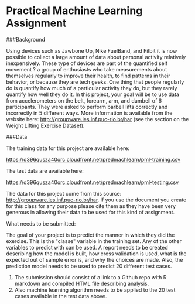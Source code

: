 # Practical Machine Learning Assignment  
###Background  
  
Using devices such as Jawbone Up, Nike FuelBand, and Fitbit it is now possible to collect a large amount of data about personal activity relatively inexpensively. These type of devices are part of the quantified self movement ? a group of enthusiasts who take measurements about themselves regularly to improve their health, to find patterns in their behavior, or because they are tech geeks. One thing that people regularly do is quantify how much of a particular activity they do, but they rarely quantify how well they do it. In this project, your goal will be to use data from accelerometers on the belt, forearm, arm, and dumbell of 6 participants. They were asked to perform barbell lifts correctly and incorrectly in 5 different ways. More information is available from the website here: http://groupware.les.inf.puc-rio.br/har (see the section on the Weight Lifting Exercise Dataset).   
  
  
  
  
###Data   
  
  
The training data for this project are available here:   
  
https://d396qusza40orc.cloudfront.net/predmachlearn/pml-training.csv  
  
The test data are available here:   
  
https://d396qusza40orc.cloudfront.net/predmachlearn/pml-testing.csv  
  
The data for this project come from this source: http://groupware.les.inf.puc-rio.br/har. If you use the document you create for this class for any purpose please cite them as they have been very generous in allowing their data to be used for this kind of assignment.   
  
What needs to be submitted:  
  
The goal of your project is to predict the manner in which they did the exercise. This is the "classe" variable in the training set. Any of the other variables to predict with can be used. A report needs to be created describing how the model is built, how cross validation is used, what is the expected out of sample error is, and why the choices are made. Also, the prediction model needs to be used to predict 20 different test cases.   
  
1. The submission should consist of a link to a Github repo with R markdown and compiled HTML file describing analysis.   
2. Also machine learning algorithm needs to be applied to the 20 test cases available in the test data above.   
  
